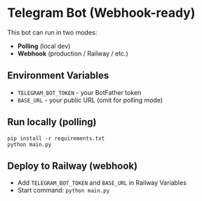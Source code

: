 # Telegram Bot (Webhook-ready)

This bot can run in two modes:
- **Polling** (local dev)
- **Webhook** (production / Railway / etc.)

## Environment Variables
- `TELEGRAM_BOT_TOKEN` - your BotFather token
- `BASE_URL` - your public URL (omit for polling mode)

## Run locally (polling)
```
pip install -r requirements.txt
python main.py
```

## Deploy to Railway (webhook)
- Add `TELEGRAM_BOT_TOKEN` and `BASE_URL` in Railway Variables
- Start command: `python main.py`
